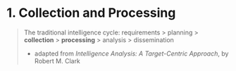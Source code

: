 # 1. Collection and Processing

> The traditional intelligence cycle:
> requirements > planning > **collection** > **processing** > analysis > dissemination
> - adapted from *Intelligence Analysis: A Target-Centric Approach*, by Robert M. Clark
